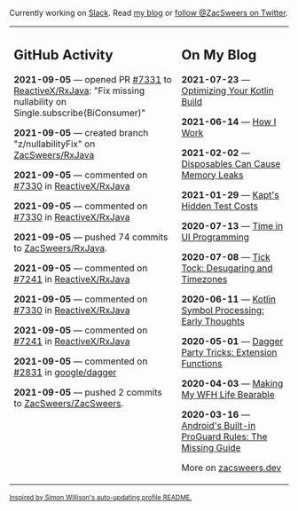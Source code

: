 Currently working on [Slack](https://slack.com/). Read [my blog](https://zacsweers.dev/) or [follow @ZacSweers on Twitter](https://twitter.com/ZacSweers).

<table><tr><td valign="top" width="60%">

## GitHub Activity
<!-- githubActivity starts -->
**2021-09-05** — opened PR [#7331](https://api.github.com/repos/ReactiveX/RxJava/pulls/7331) to [ReactiveX/RxJava](https://api.github.com/repos/ReactiveX/RxJava): "Fix missing nullability on Single.subscribe(BiConsumer)"

**2021-09-05** — created branch "z/nullabilityFix" on [ZacSweers/RxJava](https://api.github.com/repos/ZacSweers/RxJava)

**2021-09-05** — commented on [#7330](https://github.com/ReactiveX/RxJava/issues/7330#issuecomment-913252464) in [ReactiveX/RxJava](https://api.github.com/repos/ReactiveX/RxJava)

**2021-09-05** — commented on [#7330](https://github.com/ReactiveX/RxJava/issues/7330#issuecomment-913252414) in [ReactiveX/RxJava](https://api.github.com/repos/ReactiveX/RxJava)

**2021-09-05** — pushed 74 commits to [ZacSweers/RxJava](https://api.github.com/repos/ZacSweers/RxJava).

**2021-09-05** — commented on [#7241](https://github.com/ReactiveX/RxJava/pull/7241#issuecomment-913234660) in [ReactiveX/RxJava](https://api.github.com/repos/ReactiveX/RxJava)

**2021-09-05** — commented on [#7330](https://github.com/ReactiveX/RxJava/issues/7330#issuecomment-913210448) in [ReactiveX/RxJava](https://api.github.com/repos/ReactiveX/RxJava)

**2021-09-05** — commented on [#7241](https://github.com/ReactiveX/RxJava/pull/7241#issuecomment-913208281) in [ReactiveX/RxJava](https://api.github.com/repos/ReactiveX/RxJava)

**2021-09-05** — commented on [#2831](https://github.com/google/dagger/pull/2831#issuecomment-913190704) in [google/dagger](https://api.github.com/repos/google/dagger)

**2021-09-05** — pushed 2 commits to [ZacSweers/ZacSweers](https://api.github.com/repos/ZacSweers/ZacSweers).
<!-- githubActivity ends -->
</td><td valign="top" width="40%">

## On My Blog
<!-- blog starts -->
**2021-07-23** — [Optimizing Your Kotlin Build](https://www.zacsweers.dev/optimizing-your-kotlin-build/)

**2021-06-14** — [How I Work](https://www.zacsweers.dev/how-i-work/)

**2021-02-02** — [Disposables Can Cause Memory Leaks](https://www.zacsweers.dev/disposables-can-cause-memory-leaks/)

**2021-01-29** — [Kapt's Hidden Test Costs](https://www.zacsweers.dev/kapts-hidden-test-costs/)

**2020-07-13** — [Time in UI Programming](https://www.zacsweers.dev/time-in-ui/)

**2020-07-08** — [Tick Tock: Desugaring and Timezones](https://www.zacsweers.dev/ticktock-desugaring-timezones/)

**2020-06-11** — [Kotlin Symbol Processing: Early Thoughts](https://www.zacsweers.dev/kotlin-symbol-processor-early-thoughts/)

**2020-05-01** — [Dagger Party Tricks: Extension Functions](https://www.zacsweers.dev/dagger-party-tricks-extension-functions/)

**2020-04-03** — [Making My WFH Life Bearable](https://www.zacsweers.dev/making-wfh-life-bearable/)

**2020-03-16** — [Android's Built-in ProGuard Rules: The Missing Guide](https://www.zacsweers.dev/android-proguard-rules/)
<!-- blog ends -->
More on [zacsweers.dev](https://zacsweers.dev/)
</td></tr></table>

<sub><a href="https://simonwillison.net/2020/Jul/10/self-updating-profile-readme/">Inspired by Simon Willison's auto-updating profile README.</a></sub>